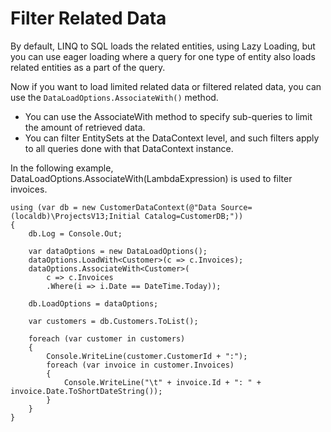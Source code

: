 # Filter Related Data

By default, LINQ to SQL loads the related entities, using Lazy Loading, but you can use eager loading where a query for one type of entity also loads related entities as a part of the query. 

Now if you want to load limited related data or filtered related data, you can use the `DataLoadOptions.AssociateWith()` method.

 - You can use the AssociateWith method to specify sub-queries to limit the amount of retrieved data.
 - You can filter EntitySets at the DataContext level, and such filters apply to all queries done with that DataContext instance.

In the following example, DataLoadOptions.AssociateWith(LambdaExpression) is used to filter invoices.

```charp
using (var db = new CustomerDataContext(@"Data Source=(localdb)\ProjectsV13;Initial Catalog=CustomerDB;"))
{
    db.Log = Console.Out;

    var dataOptions = new DataLoadOptions();
    dataOptions.LoadWith<Customer>(c => c.Invoices);
    dataOptions.AssociateWith<Customer>(
        c => c.Invoices
        .Where(i => i.Date == DateTime.Today));

    db.LoadOptions = dataOptions;

    var customers = db.Customers.ToList();

    foreach (var customer in customers)
    {
        Console.WriteLine(customer.CustomerId + ":");
        foreach (var invoice in customer.Invoices)
        {
            Console.WriteLine("\t" + invoice.Id + ": " + invoice.Date.ToShortDateString());
        }
    }
}
```
